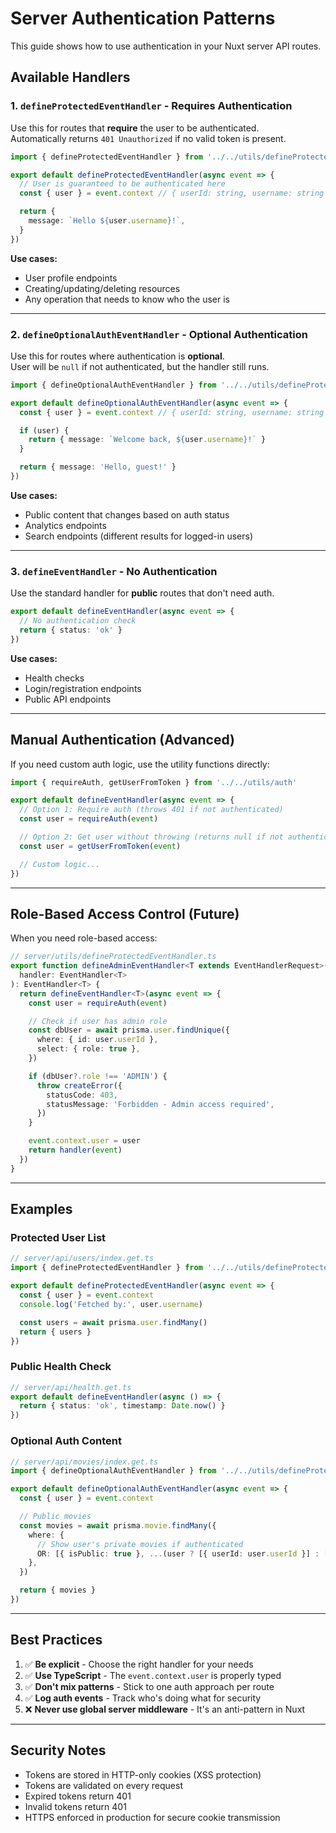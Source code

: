 # Server Authentication Patterns

This guide shows how to use authentication in your Nuxt server API routes.

## Available Handlers

### 1. `defineProtectedEventHandler` - Requires Authentication

Use this for routes that **require** the user to be authenticated.  
Automatically returns `401 Unauthorized` if no valid token is present.

```typescript
import { defineProtectedEventHandler } from '../../utils/defineProtectedEventHandler'

export default defineProtectedEventHandler(async event => {
  // User is guaranteed to be authenticated here
  const { user } = event.context // { userId: string, username: string }

  return {
    message: `Hello ${user.username}!`,
  }
})
```

**Use cases:**

- User profile endpoints
- Creating/updating/deleting resources
- Any operation that needs to know who the user is

---

### 2. `defineOptionalAuthEventHandler` - Optional Authentication

Use this for routes where authentication is **optional**.  
User will be `null` if not authenticated, but the handler still runs.

```typescript
import { defineOptionalAuthEventHandler } from '../../utils/defineProtectedEventHandler'

export default defineOptionalAuthEventHandler(async event => {
  const { user } = event.context // { userId: string, username: string } | undefined

  if (user) {
    return { message: `Welcome back, ${user.username}!` }
  }

  return { message: 'Hello, guest!' }
})
```

**Use cases:**

- Public content that changes based on auth status
- Analytics endpoints
- Search endpoints (different results for logged-in users)

---

### 3. `defineEventHandler` - No Authentication

Use the standard handler for **public** routes that don't need auth.

```typescript
export default defineEventHandler(async event => {
  // No authentication check
  return { status: 'ok' }
})
```

**Use cases:**

- Health checks
- Login/registration endpoints
- Public API endpoints

---

## Manual Authentication (Advanced)

If you need custom auth logic, use the utility functions directly:

```typescript
import { requireAuth, getUserFromToken } from '../../utils/auth'

export default defineEventHandler(async event => {
  // Option 1: Require auth (throws 401 if not authenticated)
  const user = requireAuth(event)

  // Option 2: Get user without throwing (returns null if not authenticated)
  const user = getUserFromToken(event)

  // Custom logic...
})
```

---

## Role-Based Access Control (Future)

When you need role-based access:

```typescript
// server/utils/defineProtectedEventHandler.ts
export function defineAdminEventHandler<T extends EventHandlerRequest>(
  handler: EventHandler<T>
): EventHandler<T> {
  return defineEventHandler<T>(async event => {
    const user = requireAuth(event)

    // Check if user has admin role
    const dbUser = await prisma.user.findUnique({
      where: { id: user.userId },
      select: { role: true },
    })

    if (dbUser?.role !== 'ADMIN') {
      throw createError({
        statusCode: 403,
        statusMessage: 'Forbidden - Admin access required',
      })
    }

    event.context.user = user
    return handler(event)
  })
}
```

---

## Examples

### Protected User List

```typescript
// server/api/users/index.get.ts
import { defineProtectedEventHandler } from '../../utils/defineProtectedEventHandler'

export default defineProtectedEventHandler(async event => {
  const { user } = event.context
  console.log('Fetched by:', user.username)

  const users = await prisma.user.findMany()
  return { users }
})
```

### Public Health Check

```typescript
// server/api/health.get.ts
export default defineEventHandler(async () => {
  return { status: 'ok', timestamp: Date.now() }
})
```

### Optional Auth Content

```typescript
// server/api/movies/index.get.ts
import { defineOptionalAuthEventHandler } from '../../utils/defineProtectedEventHandler'

export default defineOptionalAuthEventHandler(async event => {
  const { user } = event.context

  // Public movies
  const movies = await prisma.movie.findMany({
    where: {
      // Show user's private movies if authenticated
      OR: [{ isPublic: true }, ...(user ? [{ userId: user.userId }] : [])],
    },
  })

  return { movies }
})
```

---

## Best Practices

1. ✅ **Be explicit** - Choose the right handler for your needs
2. ✅ **Use TypeScript** - The `event.context.user` is properly typed
3. ✅ **Don't mix patterns** - Stick to one auth approach per route
4. ✅ **Log auth events** - Track who's doing what for security
5. ❌ **Never use global server middleware** - It's an anti-pattern in Nuxt

---

## Security Notes

- Tokens are stored in HTTP-only cookies (XSS protection)
- Tokens are validated on every request
- Expired tokens return 401
- Invalid tokens return 401
- HTTPS enforced in production for secure cookie transmission
